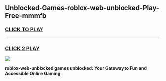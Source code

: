 
## Unblocked-Games-roblox-web-unblocked-Play-Free-mmmfb
<h3>
<a href="https://premium76.site?title=roblox-web-unblocked&ref=23A">CLICK TO PLAY</a></h3>
<hr>

<h3>
<a href="https://premium76.site?title=roblox-web-unblocked&ref=23A">CLICK 2 PLAY</a>
  
</h3>

<a href="https://premium76.site?title=roblox-web-unblocked&ref=23A"><img src="https://clearcache.store/games.png"></a>


**roblox-web-unblocked games unblocked: Your Gateway to Fun and Accessible Online Gaming**
